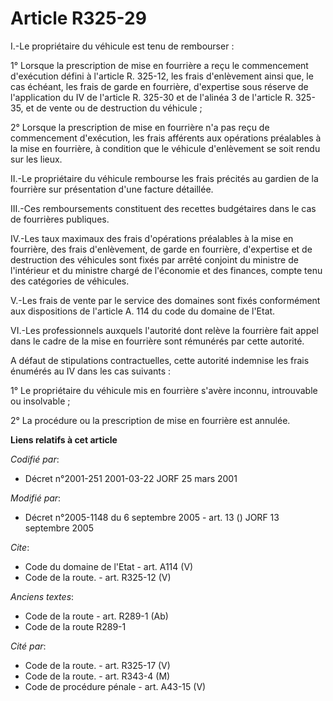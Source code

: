 # Article R325-29

I.-Le propriétaire du véhicule est tenu de rembourser : 

1° Lorsque la prescription de mise en fourrière a reçu le commencement d'exécution défini à l'article R. 325-12, les frais
d'enlèvement ainsi que, le cas échéant, les frais de garde en fourrière, d'expertise sous réserve de l'application du IV de
l'article R. 325-30 et de l'alinéa 3 de l'article R. 325-35, et de vente ou de destruction du véhicule ; 

2° Lorsque la prescription de mise en fourrière n'a pas reçu de commencement d'exécution, les frais afférents aux opérations
préalables à la mise en fourrière, à condition que le véhicule d'enlèvement se soit rendu sur les lieux. 

II.-Le propriétaire du véhicule rembourse les frais précités au gardien de la fourrière sur présentation d'une facture
détaillée. 

III.-Ces remboursements constituent des recettes budgétaires dans le cas de fourrières publiques. 

IV.-Les taux maximaux des frais d'opérations préalables à la mise en fourrière, des frais d'enlèvement, de garde en
fourrière, d'expertise et de destruction des véhicules sont fixés par arrêté conjoint du ministre de l'intérieur et du
ministre chargé de l'économie et des finances, compte tenu des catégories de véhicules. 

V.-Les frais de vente par le service des domaines sont fixés conformément aux dispositions de l'article A. 114 du code du
domaine de l'Etat. 

VI.-Les professionnels auxquels l'autorité dont relève la fourrière fait appel dans le cadre de la mise en fourrière sont
rémunérés par cette autorité. 

A défaut de stipulations contractuelles, cette autorité indemnise les frais énumérés au IV dans les cas suivants : 

1° Le propriétaire du véhicule mis en fourrière s'avère inconnu, introuvable ou insolvable ; 

2° La procédure ou la prescription de mise en fourrière est annulée.

**Liens relatifs à cet article**

_Codifié par_:

  - Décret n°2001-251 2001-03-22 JORF 25 mars 2001

_Modifié par_:

  - Décret n°2005-1148 du 6 septembre 2005 - art. 13 () JORF 13 septembre 2005

_Cite_:

  - Code du domaine de l'Etat - art. A114 (V)
  - Code de la route. - art. R325-12 (V)

_Anciens textes_:

  - Code de la route - art. R289-1 (Ab)
  - Code de la route R289-1

_Cité par_:

  - Code de la route. - art. R325-17 (V)
  - Code de la route. - art. R343-4 (M)
  - Code de procédure pénale - art. A43-15 (V)
